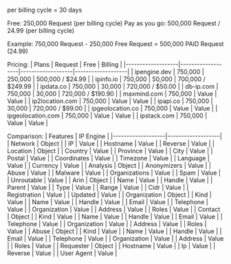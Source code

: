 per billing cycle = 30 days

Free: 250,000 Request (per billing cycle)
Pay as you go: 500,000 Request / 24.99 (per billing cycle)

Example: 750,000 Request - 250,000 Free Request = 500,000 PAID Request (24.99)

Pricing:
| Plans             | Request           | Free              | Billing           |
|-------------------|-------------------|-------------------|-------------------|
| ipengine.dev      | 750,000           | 250,000           | 500,000 / $24.99  |
| ipinfo.io         | 750,000           | 50,000            | 700,000 / $249.99 |
| ipdata.co         | 750,000           | 30,000            | 720,000 / $50.00  |
| db-ip.com         | 750,000           | 30,000            | 720,000 / $190.90 |
| maxmind.com       | 750,000           | Value             | Value             |
| ip2location.com   | 750,000           | Value             | Value             |
| ipapi.co          | 750,000           | 30,000            | 720,000 / $99.00  |
| ipgeolocation.co  | 750,000           | Value             | Value             |
| ipgeolocation.com | 750,000           | Value             | Value             |
| ipstack.com       | 750,000           | Value             | Value             |

Comparison:
| Features          | IP Engine         |
|-------------------|-------------------|
| Network           | Object            |
| IP                | Value             |
| Hostname          | Value             |
| Reverse           | Value             |
| Location          | Object            |
| Country           | Value             |
| Province          | Value             |
| City              | Value             |
| Postal            | Value             |
| Coordinates       | Value             |
| Timezone          | Value             |
| Language          | Value             |
| Currency          | Value             |
| Analysis          | Object            |
| Anonymizers       | Value             |
| Abuse             | Value             |
| Malware           | Value             |
| Organizations     | Value             |
| Spam              | Value             |
| Unroutable        | Value             |
| Arin              | Object            |
| Name              | Value             |
| Handle            | Value             |
| Parent            | Value             |
| Type              | Value             |
| Range             | Value             |
| Cidr              | Value             |
| Registration      | Value             |
| Updated           | Value             |
| Organization      | Object            |
| Kind              | Value             |
| Name              | Value             |
| Handle            | Value             |
| Email             | Value             |
| Telephone         | Value             |
| Organization      | Value             |
| Address           | Value             |
| Roles             | Value             |
| Contact           | Object            |
| Kind              | Value             |
| Name              | Value             |
| Handle            | Value             |
| Email             | Value             |
| Telephone         | Value             |
| Organization      | Value             |
| Address           | Value             |
| Roles             | Value             |
| Abuse             | Object            |
| Kind              | Value             |
| Name              | Value             |
| Handle            | Value             |
| Email             | Value             |
| Telephone         | Value             |
| Organization      | Value             |
| Address           | Value             |
| Roles             | Value             |
| Requester         | Object            |
| Hostname          | Value             |
| Ip                | Value             |
| Reverse           | Value             |
| User Agent        | Value             |
